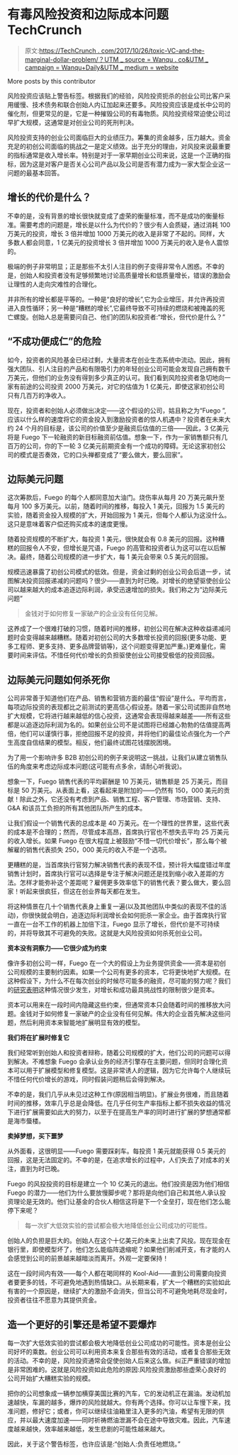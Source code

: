 # 有毒风险投资和边际成本问题 TechCrunch

> 原文:[https://TechCrunch . com/2017/10/26/toxic-VC-and-the-marginal-dollar-problem/？UTM _ source = Wanqu . co&UTM _ campaign = Wanqu+Daily&UTM _ medium = website](https://techcrunch.com/2017/10/26/toxic-vc-and-the-marginal-dollar-problem/?utm_source=wanqu.co&utm_campaign=Wanqu+Daily&utm_medium=website)

More posts by this contributor

风险投资应该贴上警告标签。根据我们的经验，风险投资扼杀的创业公司比客户采用缓慢、技术债务和联合创始人内讧加起来还要多。风险投资应该是成长中公司的催化剂，但更常见的是，它是一种摧毁公司的有毒物质。风险投资经常迫使公司过早扩大规模，这通常是对创业公司的死刑判决。

风险投资支持的创业公司面临巨大的业绩压力。筹集的资金越多，压力越大。资金充足的初创公司面临的挑战之一是定义绩效。出于充分的理由，对风投来说最重要的指标通常是收入增长率。特别是对于一家早期创业公司来说，这是一个正确的指标，因为这是对客户是否关心公司产品以及公司是否有潜力成为一家大型企业这一问题的最基本回答。

## 增长的代价是什么？

不幸的是，没有背景的增长很快就变成了虚荣的衡量标准，而不是成功的衡量标准。需要考虑的问题是，增长是以什么为代价的？很少有人会质疑，通过消耗 100 万美元的投资，增长 3 倍并增加 1000 万美元的收入是非常了不起的。同样，大多数人都会同意，1 亿美元的投资增长 3 倍并增加 1000 万美元的收入是令人震惊的。

极端的例子非常明显；正是那些不太引人注目的例子变得非常令人困惑。不幸的是，创始人和投资者没有足够频繁地讨论高质量增长和低质量增长，错误的激励会让理性的人走向灾难性的合理化。

并非所有的增长都是平等的。一种是“良好的增长”,它为企业增压，并允许再投资进入良性循环；另一种是“糟糕的增长”,它最终导致不可持续的燃烧和被掩盖的死亡螺旋。创始人总是需要问自己、他们的团队和投资者:“增长，但代价是什么？”

## “不成功便成仁”的危险

如今，投资者的风险基金已经过剩，大量资本在创业生态系统中流动。因此，拥有强大团队、引人注目的产品和有限吸引力的年轻创业公司可能会发现自己拥有数千万美元，但他们的业务没有得到多少真正的认可。我们看到风险投资者急切地向一家有前途的公司投资 2000 万美元，对它的估值为 1 亿美元，即使这家初创公司只有几百万的净收入。

现在，投资者和创始人必须做出决定——这个假设的公司，姑且称之为“Fuego ”,应该以什么样的速度将它的资金投入到激励投资者的惊人机遇中？投资者在未来大约 24 个月的目标是，该公司的价值至少是融资后估值的三倍——因此，3 亿美元将是 Fuego 下一轮融资的新目标融资前估值。想象一下，作为一家销售额只有几百万的公司，你的下一轮 3 亿美元前期资金有一个成功的障碍。无论这家初创公司的模式是否奏效，它的口头禅都变成了“要么做大，要么回家”。

## 边际美元问题

这次筹款后，Fuego 的每个人都同意加大油门。烧伤率从每月 20 万美元飙升至每月 100 多万美元。以前，随着时间的推移，每投入 1 美元，回报为 1.5 美元的实验，随着资金投入规模的扩大，开始回报为 1 美元，但每个人都认为这没什么。这只是意味着客户偿还购买成本的速度更慢。

随着投资规模的不断扩大，每投资 1 美元，很快就会有 0.8 美元的回报。这种糟糕的回报令人不安，但增长是咒语，Fuego 的高管和投资者认为这可以在以后解决。最终，随着公司规模的进一步扩大，每 1 美元会带来 0.5 美元的回报。

规模迅速暴露了初创公司模式的低效。但是，资金过剩的创业公司会后退一步，试图解决投资回报递减的问题吗？很少——直到为时已晚。对增长的绝望驱使创业公司以越来越大的成本追逐边际利润，承受迅速增加的损失。我们称之为“边际美元问题”

> 金钱对于如何修复一家破产的企业没有任何见解。

这养成了一个很难打破的习惯，随着时间的推移，初创公司在解决这种收益递减问题时会变得越来越糟糕。随着对初创公司的大多数增长投资的回报(更多功能、更多工程师、更多支持、更多品牌营销等)，这个问题变得更加严重。)更难量化，需要时间来评估。不惜任何代价增长的负担驱使创业公司接受极低的投资回报。

## 边际美元问题如何杀死你

公司非常善于知道他们在产品、销售和营销方面的最佳“假设”是什么。平均而言，每项边际投资的表现都比之前测试的更高信心假设差。随着一家公司试图非自然地扩大规模，它将进行越来越低的信心投资，这通常会表现得越来越差——所有这些都是以追逐边际利润为名的。如果创业公司不是试图将已经雄心勃勃的估值提高两倍，他们可以谨慎行事，拒绝回报不足的投资，并将他们的最佳论点强化为一个产生高度自信结果的模型。相反，他们最终试图花钱摆脱困境。

为了用一个影响许多 B2B 初创公司的例子来说明这一挑战，让我们从建立销售队伍的角度来考虑边际成本问题(这可能有点多余，请耐心听我说)。

想象一下，Fuego 销售代表的平均薪酬是 10 万美元，销售额是 25 万美元，而目标是 50 万美元。从表面上看，这看起来是附加的——仍然有 150，000 美元的贡献！除此之外，它还没有考虑到产品、销售工程、客户管理、市场营销、支持、G&A 和该员工负担的所有其他团队所产生的成本。

让我们假设一个销售代表的总成本是 40 万美元。在一个理性的世界里，这些代表的成本是不合理的；然而，尽管成本高昂，首席执行官也不想失去平均 25 万美元的收入增长。如果 Fuego 在很大程度上被鼓励“不惜一切代价增长”，那么每个被解雇的销售代表损失 250，000 美元的收入不是一个选项。

更糟糕的是，当首席执行官努力解决销售代表的表现不佳，预计将大幅度错过年度销售计划时，首席执行官可以选择是专注于解决问题还是找到缩小收入差距的方法。怎样才能弥补这个差距呢？雇佣更多效率低下的销售代表？要么做大，要么回家！听起来很疯狂，但这在创业界每天都在发生。

将这种情景在几十个销售代表身上重复一遍(以及其他团队中类似的表现不佳的活动)，你很快就会明白，追逐边际利润增长会如何扼杀一家企业。由于首席执行官一直在一台不工作的机器上加倍下注，Fuego 显示了增长，但代价是不可持续的，并将导致其不可避免的失败。这就是大风险投资如何杀死创业公司。

**资本没有洞察力——它很少成为约束**

像许多初创公司一样，Fuego 在一个大的假设上为业务提供资金——资本是初创公司规模的主要制约因素。如果一个公司有更多的资本，它将更快地扩大规模。在这种假设下，为什么不在每次创业的时候尽可能多的融资，尽可能的努力呢？我们的[研究表明](https://beta.techcrunch.com/2016/10/15/overdosing-on-vc-lessons-from-71-ipos/)这种情况很少发生，对增长和成功最具挑战性的限制很少是资本。

资本可以用来在一段时间内隐藏这些约束，但通常资本只会随着时间的推移放大问题。金钱对于如何修复一家破产的企业没有任何见解。伟大的企业首先解决这些问题，然后利用资本来智能地扩展明显有效的模型。

**我们将在扩展时修复它**

我们经常听到创始人和投资者辩称，随着公司规模的扩大，他们公司的问题可以得到解决。不难想象 Fuego 会承认业务的经济引擎存在主要问题，但同时合理化资本可以用于扩展模型和修复模型。这是非常诱人的逻辑，因为它允许每个人继续玩不惜任何代价增长的游戏，同时假装问题稍后会得到解决。

不幸的是，我们几乎从未见过这种工作(原因相当明显)。扩展业务很难，而且随着时间的推移，效率几乎总是会降低。在几乎任何生产率指标上都不损失收益的情况下进行扩展需要如此大的努力，以至于在提高生产率的同时进行扩展的梦想通常都是海市蜃楼。

**卖掉梦想，买下噩梦**

从外面看，这很明显——Fuego 需要踩刹车。每投资 1 美元就能获得 0.5 美元的回报，这是无法固定的。不幸的是，在追求增长的过程中，人们失去了对成本的关注，直到为时已晚。

Fuego 的风投投资的目标是建立一个 10 亿美元的退出。他们投资是因为他们相信 Fuego 的潜力——他们为什么要放慢脚步呢？那将是向他们自己和其他人承认投资理论是无效的。他们让基金的合伙人相信这将是下一个全垒打，现在他们怎么能停下来呢？

> 每一次扩大低效实验的尝试都会极大地降低创业公司成功的可能性。

创始人的负担是巨大的。创始人在这个十亿美元的未来上出卖了风投。现在现金在银行里，即使模型坏了，他们怎么能临阵退缩呢？如果他们削减开支，有才能的人会感觉到公司的前景越来越暗淡而离开。外观一定要保持！

这在一段时间内有效——每个人都在喝同样的 Kool-Aid——直到公司需要向投资者要更多的钱，不可避免地遇到热情缺口。从长期来看，扩大一个糟糕的实验如此有害的一个原因是，继续扩大的激励不会消失，但当公司不可避免地耗尽现金时，投资者往往不愿意为其提供资金。

## 造一个更好的引擎还是希望不要爆炸

每一次扩大低效实验的尝试都会极大地降低创业公司成功的可能性。资本是创业公司好坏的乘数。创业公司可以利用资本来复合那些有效的活动，或者复合那些无效的活动。不幸的是，风险投资通常会促使创始人后来这么做。纠正严重错误的增加是非常困难的。这就是风险投资如此危险的原因:风险投资激励那些虚荣心良好的公司开始扩大糟糕实验的规模。

把你的公司想象成一辆参加横穿美国比赛的汽车，它的发动机正在漏油。发动机加速越快，车漏的越多，爆炸的风险就越大。你有两个选择。你可以让车慢下来，找准问题，修好它；或者，你可以继续往油箱里注入更多的汽油，希望有无限的供应，并以最大速度加速——同时祈祷燃油泄漏不会在途中导致灾难。因此，汽车速度越来越快，效率越来越低，发生悲剧的可能性越来越大。

因此，关于这个警告标签，也许应该是:“创始人:负责任地燃烧。”